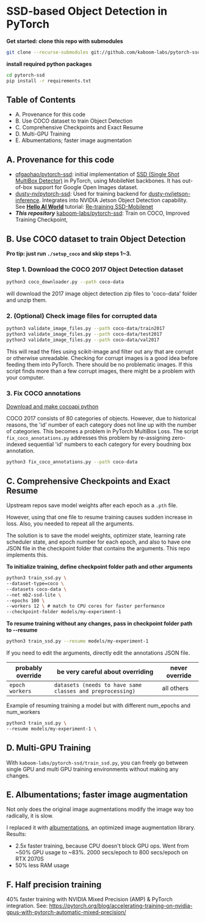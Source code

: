 # SSD-based Object Detection in PyTorch

**Get started: clone this repo with submodules**
```bash
git clone --recurse-submodules git://github.com/kaboom-labs/pytorch-ssd.git
```
**install required python packages**
```bash
cd pytorch-ssd
pip install -r requirements.txt
```

## Table of Contents
+ A. Provenance for this code
+ B. Use COCO dataset to train Object Detection
+ C. Comprehensive Checkpoints and Exact Resume
+ D. Multi-GPU Training
+ E. Albumentations; faster image augmentation

## A. Provenance for this code
+ [qfgaohao/pytorch-ssd](https://github.com/qfgaohao/pytorch-ssd): initial implementation of [SSD (Single Shot MultiBox Detector)](https://arxiv.org/abs/1512.02325) in PyTorch, using MobileNet backbones. It has out-of-box support for Google Open Images dataset.
+ [dusty-nv/pytorch-ssd](https://github.com/dusty-nv/pytorch-ssd): Used for training backend for [dusty-nv/jetson-inference](https://github.com/dusty-nv/jetson-inference). Integrates into NVIDIA Jetson Object Detection capability. See **[Hello AI World](https://github.com/dusty-nv/jetson-inference/tree/dev#training)** tutorial: [Re-training SSD-Mobilenet](https://github.com/dusty-nv/jetson-inference/blob/dev/docs/pytorch-ssd.md)
+ ***This repository*** [kaboom-labs/pytorch-ssd](https://github.com/kaboom-labs/pytorch-ssd): Train on COCO, Improved Training Checkpoint, 


## B. Use COCO dataset to train Object Detection

**Pro tip: just run `./setup_coco` and skip steps 1~3.**

### Step 1. Download the COCO 2017 Object Detection dataset
```bash
python3 coco_downloader.py --path coco-data
```
will download the 2017 image object detection zip files to 'coco-data' folder and unzip them.

### 2. (Optional) Check image files for corrupted data
```bash
python3 validate_image_files.py --path coco-data/train2017
python3 validate_image_files.py --path coco-data/test2017
python3 validate_image_files.py --path coco-data/val2017
```
This will read the files using scikit-image and filter out any that are corrupt or otherwise unreadable.
Checking for corrupt images is a good idea before feeding them into PyTorch.
There should be no problematic images. If this script finds more than a few corrupt images, there might be a problem with your computer.

### 3. Fix COCO annotations

[Download and make cocoapi python](https://github.com/cocodataset/cocoapi)

COCO 2017 consists of 80 categories of objects.
However, due to historical reasons, the 'id' number of each category does not line up with the number of categories.
This becomes a problem in PyTorch MultiBox Loss.
The script `fix_coco_annotations.py` addresses this problem by re-assigning zero-indexed sequential 'id' numbers to each category for every boudning box annotation.
```bash
python3 fix_coco_annotations.py --path coco-data
```

## C. Comprehensive Checkpoints and Exact Resume

Upstream repos save model weights after each epoch as a `.pth` file.

However, using that one file to resume training causes sudden increase in loss. Also, you needed to repeat all the arguments.

The solution is to save the model weights, optimizer state, learning rate scheduler state, and epoch number for each epoch, and also to have one JSON file in the checkpoint folder that contains the arguments. This repo implements this.

**To initialize training, define checkpoint folder path and other arguments**
```bash
python3 train_ssd.py \
--dataset-type=coco \
--datasets coco-data \
--net mb2-ssd-lite \
--epochs 100 \
--workers 12 \ # match to CPU cores for faster performance
--checkpoint-folder models/my-experiment-1
```

**To resume training without any changes, pass in checkpoint folder path to --resume**
```bash
python3 train_ssd.py --resume models/my-experiment-1
```
If you need to edit the arguments, directly edit the annotations JSON file.

| probably override | be very careful about overriding | never override |
| --- | --- | --- |
| `epoch` `workers` | `datasets (needs to have same classes and preprocessing)` | all others |

Example of resuming training a model but with different num_epochs and num_workers

```bash
python3 train_ssd.py \
--resume models/my-experiment-1 \
```

## D. Multi-GPU Training

With `kaboom-labs/pytorch-ssd/train_ssd.py`, you can freely go between single GPU and multi GPU training environments without making any changes. 

## E. Albumentations; faster image augmentation
Not only does the original image augmentations modify the image way too radically, it is slow.

I replaced it with [albumentations](https://github.com/albumentations-team/albumentations), an optimized image augmentation library.
Results:
+ 2.5x faster training, because CPU doesn't block GPU ops. Went from ~50% GPU usage to ~83%. 2000 secs/epoch to 800 secs/epoch on RTX 2070S
+ 50% less RAM usage

## F. Half precision training

40% faster training with NVIDIA Mixed Precision (AMP) & PyTorch integration. See: https://pytorch.org/blog/accelerating-training-on-nvidia-gpus-with-pytorch-automatic-mixed-precision/
